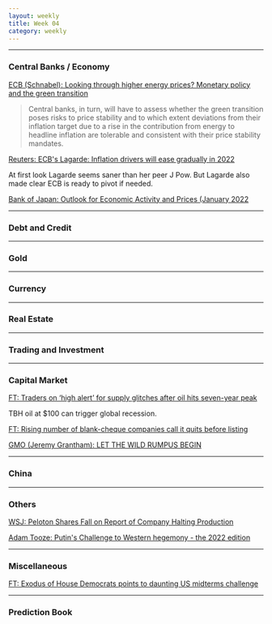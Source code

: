 ```yaml
---
layout: weekly
title: Week 04
category: weekly
---
```


---
### Central Banks / Economy

[ECB (Schnabel): Looking through higher energy prices? Monetary policy and the green transition](
https://www.ecb.europa.eu/press/key/date/2022/html/ecb.sp220108~0425a24eb7.en.html)

> Central banks, in turn, will have to assess whether the green transition
> poses risks to price stability and to which extent deviations from their
> inflation target due to a rise in the contribution from energy to headline
> inflation are tolerable and consistent with their price stability mandates.

[Reuters: ECB's Lagarde: Inflation drivers will ease gradually in 2022](
https://www.reuters.com/world/europe/ecbs-lagarde-inflation-drivers-will-ease-gradually-2022-2022-01-20/)

At first look Lagarde seems saner than her peer J Pow. But Lagarde also
made clear ECB is ready to pivot if needed.

[Bank of Japan: Outlook for Economic Activity and Prices (January 2022](
https://www.boj.or.jp/en/mopo/outlook/gor2201b.pdf)



---
### Debt and Credit

---
### Gold

---
### Currency

---
### Real Estate

---
### Trading and Investment

---
### Capital Market

[FT: Traders on ‘high alert’ for supply glitches after oil hits seven-year peak](
https://www.ft.com/content/c7932ca2-a215-48a5-86b6-7760b5b04c90)

TBH oil at $100 can trigger global recession.

[FT: Rising number of blank-cheque companies call it quits before listing](
https://www.ft.com/content/1c3eb215-b029-4c65-b660-6022113e3d54)

[GMO (Jeremy Grantham): LET THE WILD RUMPUS BEGIN](
https://www.gmo.com/americas/research-library/let-the-wild-rumpus-begin/)

---
### China

---
### Others

[WSJ: Peloton Shares Fall on Report of Company Halting Production](
https://archive.fo/qyWBx)

[Adam Tooze: Putin's Challenge to Western hegemony - the 2022 edition](
https://adamtooze.substack.com/p/chartbook-68-putins-challenge-to)

---
### Miscellaneous

[FT: Exodus of House Democrats points to daunting US midterms challenge](
https://www.ft.com/content/2904563a-77b6-4a7a-ba9b-36f14b33ca8d)

---
### Prediction Book
